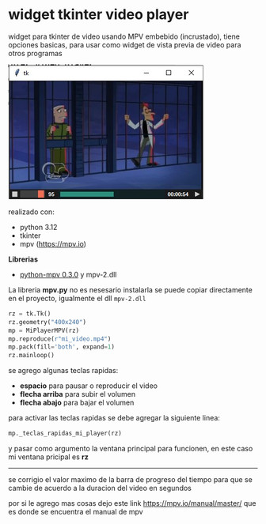 # widget tkinter video player
widget para tkinter de video usando MPV embebido (incrustado), tiene opciones basicas, para usar como widget de vista previa de video para otros programas

![](files_md/cap-wg.jpg)


realizado con:
* python 3.12
* tkinter
* mpv (https://mpv.io)

**Librerias**
* [python-mpv	0.3.0](https://github.com/jaseg/python-mpv) y mpv-2.dll

La libreria **mpv.py** no es nesesario instalarla se puede copiar directamente en el proyecto, igualmente el dll `mpv-2.dll`

```python
rz = tk.Tk()
rz.geometry("400x240")
mp = MiPlayerMPV(rz)
mp.reproduce(r"mi_video.mp4")
mp.pack(fill='both', expand=1)
rz.mainloop()
```
se agrego algunas teclas rapidas:
* **espacio** para pausar o reproducir el video
* **flecha arriba** para subir el volumen
* **flecha abajo** para bajar el volumen

para activar las teclas rapidas se debe agregar la siguiente linea:
```python
mp._teclas_rapidas_mi_player(rz)
```
y pasar como argumento la ventana principal para funcionen, en este caso mi ventana pricipal es **rz**

---
se corrigio el valor maximo de la barra de progreso del tiempo para que se cambie de acuerdo a la duracion del video en segundos

por si le agrego mas cosas dejo este link https://mpv.io/manual/master/ que es donde se encuentra el manual de mpv

